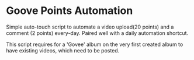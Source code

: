 # Goove Points Automation

Simple auto-touch script to automate a video upload(20 points) and a comment (2 points) every-day. Paired well with a daily automation shortcut. 

This script requires for a 'Govee' album on the very first created album to have existing videos, which need to be posted.
